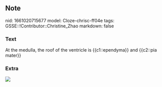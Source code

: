 ## Note
nid: 1661020715677
model: Cloze-chrisc-ff04e
tags: GSSE::!Contributor::Christine_Zhao
markdown: false

### Text
At the medulla, the roof of the ventricle is {{c1::ependyma}} and {{c2::pia mater}}

### Extra
<img src="paste-7aa12ab8f1f54138801e7f1d800d9f2c5d6e0e5f.jpg">
